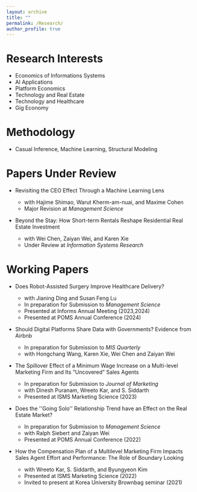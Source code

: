 ```yaml
---
layout: archive
title: ""
permalink: /Research/
author_profile: true
---
```




Research Interests 
======
* Economics of Informations Systems
* AI Applications
* Platform Economics
* Technology and Real Estate
* Technology and Healthcare
* Gig Economy

Methodology 
======
* Casual Inference, Machine Learning, Structural Modeling

Papers Under Review
======
* Revisiting the CEO Effect Through a Machine Learning Lens
  * with Hajime Shimao, Warut Kherm-am-nuai, and Maxime Cohen
  * Major Revision at _Management Science_
    
 * Beyond the Stay: How Short-term Rentals Reshape Residential Real Estate Investment
   * with Wei Chen, Zaiyan Wei, and Karen Xie
   * Under Review at _Information Systems Research_
   
   

Working Papers
======
* Does Robot-Assisted Surgery Improve Healthcare Delivery?
  * with Jianing Ding and Susan Feng Lu
  * In preparation for Submission to _Management Science_
  * Presented at Informs Annual Meeting (2023,2024)
  * Presented at POMS Annual Conference (2024)

* Should Digital Platforms Share Data with Governments? Evidence from Airbnb
  * In preparation for Submission to _MIS Quarterly_
  * with Hongchang Wang, Karen Xie, Wei Chen and Zaiyan Wei 

* The Spillover Effect of a Minimum Wage Increase on a Multi-level Marketing Firm and Its “Uncovered” Sales Agents
  * In preparation for Submission to _Journal of Marketing_
  * with Dinesh Puranam, Wreeto Kar, and S. Siddarth
  * Presented at ISMS Marketing Science (2023) 
    
* Does the ''Going Solo'' Relationship Trend have an Effect on the Real Estate Market?
  * In preparation for Submission to _Management Science_
  * with Ralph Siebert and Zaiyan Wei
  * Presented at POMS Annual Conference (2022)
    
* How the Compensation Plan of a Multilevel Marketing Firm Impacts Sales Agent Effort and Performance: The Role of Boundary Looking  
  * with Wreeto Kar, S. Siddarth, and Byungyeon Kim
  * Presented at ISMS Marketing Science (2022)
  * Invited to present at Korea University Brownbag seminar (2021)



